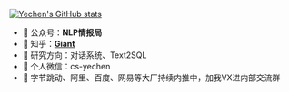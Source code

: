 [![Yechen's GitHub stats](https://github-readme-stats.vercel.app/api?username=yechens)](https://github.com/anuraghazra/github-readme-stats)

- 🍉 公众号：**NLP情报局**
- 🍎 知乎：**[Giant](https://www.zhihu.com/people/giant_panda)**
- 🍇 研究方向：对话系统、Text2SQL
- 🍊 个人微信：cs-yechen
- 🍑 字节跳动、阿里、百度、网易等大厂持续内推中，加我VX进内部交流群

<!--
**yechens/yechens** is a ✨ _special_ ✨ repository because its `README.md` (this file) appears on your GitHub profile.

Here are some ideas to get you started:

- 🔭 I’m currently working on ...
- 🌱 I’m currently learning ...
- 👯 I’m looking to collaborate on ...
- 🤔 I’m looking for help with ...
- 💬 Ask me about ...
- 📫 How to reach me: ...
- 😄 Pronouns: ...
- ⚡ Fun fact: ...
-->
